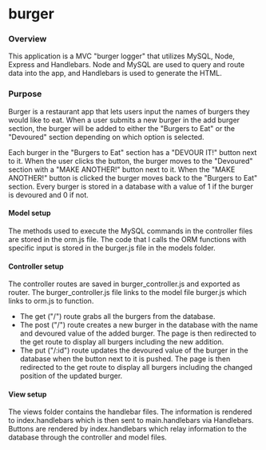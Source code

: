 # burger

### Overview
This application is a MVC "burger logger" that utilizes MySQL, Node, Express and Handlebars.  Node and MySQL are used to query and route data into the app, and Handlebars is used to generate the HTML.

### Purpose
Burger is a restaurant app that lets users input the names of burgers they would like to eat.  When a user submits a new burger in the add burger section, the burger will be added to either the "Burgers to Eat" or the "Devoured" section depending on which option is selected.

Each burger in the "Burgers to Eat" section has a "DEVOUR IT!" button next to it.  When the user clicks the button, the burger moves to the "Devoured" section with a "MAKE ANOTHER!" button next to it.  When the "MAKE ANOTHER!" button is clicked the burger moves back to the "Burgers to Eat" section.  Every burger is stored in a database with a value of 1 if the burger is devoured and 0 if not.


#### Model setup
The methods used to execute the MySQL commands in the controller files are stored in the orm.js file. The code that l calls the ORM functions with specific input is stored in the burger.js file in the models folder.


#### Controller setup
The controller routes are saved in burger_controller.js and exported as router. The burger_controller.js file links to the model file burger.js which links to orm.js to function.
* The get ("/") route grabs all the burgers from the database.  
* The post ("/") route creates a new burger in the database with the name and devoured value of the added burger.  The page is then redirected to the get route to display all burgers including the new addition.
* The put ("/:id") route updates the devoured value of the burger in the database when the button next to it is pushed.  The page is then redirected to the get route to display all burgers including the changed position of the updated burger.

#### View setup
The views folder contains the handlebar files.  The information is rendered to index.handlebars which is then sent to main.handlebars via Handlebars.  Buttons are rendered by index.handlebars which relay information to the database through the controller and model files.